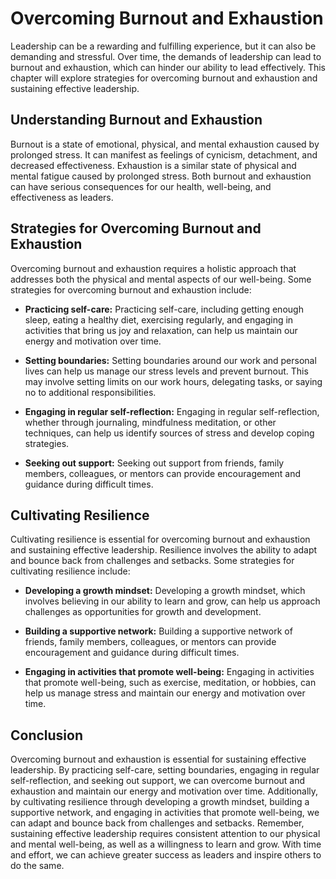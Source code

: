 Overcoming Burnout and Exhaustion
===================================================================

Leadership can be a rewarding and fulfilling experience, but it can also be demanding and stressful. Over time, the demands of leadership can lead to burnout and exhaustion, which can hinder our ability to lead effectively. This chapter will explore strategies for overcoming burnout and exhaustion and sustaining effective leadership.

Understanding Burnout and Exhaustion
------------------------------------

Burnout is a state of emotional, physical, and mental exhaustion caused by prolonged stress. It can manifest as feelings of cynicism, detachment, and decreased effectiveness. Exhaustion is a similar state of physical and mental fatigue caused by prolonged stress. Both burnout and exhaustion can have serious consequences for our health, well-being, and effectiveness as leaders.

Strategies for Overcoming Burnout and Exhaustion
------------------------------------------------

Overcoming burnout and exhaustion requires a holistic approach that addresses both the physical and mental aspects of our well-being. Some strategies for overcoming burnout and exhaustion include:

* **Practicing self-care:** Practicing self-care, including getting enough sleep, eating a healthy diet, exercising regularly, and engaging in activities that bring us joy and relaxation, can help us maintain our energy and motivation over time.

* **Setting boundaries:** Setting boundaries around our work and personal lives can help us manage our stress levels and prevent burnout. This may involve setting limits on our work hours, delegating tasks, or saying no to additional responsibilities.

* **Engaging in regular self-reflection:** Engaging in regular self-reflection, whether through journaling, mindfulness meditation, or other techniques, can help us identify sources of stress and develop coping strategies.

* **Seeking out support:** Seeking out support from friends, family members, colleagues, or mentors can provide encouragement and guidance during difficult times.

Cultivating Resilience
----------------------

Cultivating resilience is essential for overcoming burnout and exhaustion and sustaining effective leadership. Resilience involves the ability to adapt and bounce back from challenges and setbacks. Some strategies for cultivating resilience include:

* **Developing a growth mindset:** Developing a growth mindset, which involves believing in our ability to learn and grow, can help us approach challenges as opportunities for growth and development.

* **Building a supportive network:** Building a supportive network of friends, family members, colleagues, or mentors can provide encouragement and guidance during difficult times.

* **Engaging in activities that promote well-being:** Engaging in activities that promote well-being, such as exercise, meditation, or hobbies, can help us manage stress and maintain our energy and motivation over time.

Conclusion
----------

Overcoming burnout and exhaustion is essential for sustaining effective leadership. By practicing self-care, setting boundaries, engaging in regular self-reflection, and seeking out support, we can overcome burnout and exhaustion and maintain our energy and motivation over time. Additionally, by cultivating resilience through developing a growth mindset, building a supportive network, and engaging in activities that promote well-being, we can adapt and bounce back from challenges and setbacks. Remember, sustaining effective leadership requires consistent attention to our physical and mental well-being, as well as a willingness to learn and grow. With time and effort, we can achieve greater success as leaders and inspire others to do the same.
